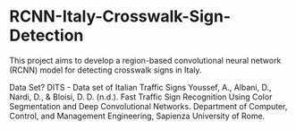# RCNN-Italy-Crosswalk-Sign-Detection
This project aims to develop a region-based convolutional neural network (RCNN) model for detecting crosswalk signs in Italy.

Data Set?
DITS - Data set of Italian Traffic Signs
Youssef, A., Albani, D., Nardi, D., & Bloisi, D. D. (n.d.). Fast Traffic Sign Recognition Using Color Segmentation and Deep Convolutional Networks. Department of Computer, Control, and Management Engineering, Sapienza University of Rome.
